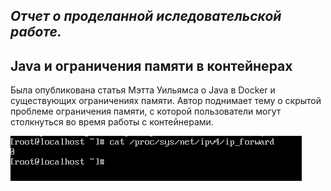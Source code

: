 ***Отчет о проделанной иследовательской работе.***
-----------------------------------
Java и ограничения памяти в контейнерах
-----------------------------------
Была опубликована статья Мэтта Уильямса о Java в Docker и существующих ограничениях памяти. Автор поднимает тему о скрытой проблеме ограничения памяти, с которой пользователи могут столкнуться во время работы с контейнерами.



![Image alt](https://github.com/Deadra/Deadra.github.io/blob/master/Scr/2017-03-21_20-44-03.png)
